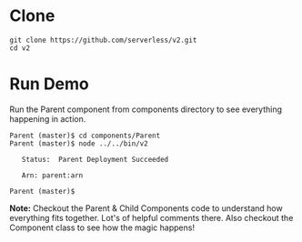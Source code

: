# Clone

```
git clone https://github.com/serverless/v2.git
cd v2
```

# Run Demo

Run the Parent component from components directory to see everything happening in action.
```
Parent (master)$ cd components/Parent
Parent (master)$ node ../../bin/v2 

   Status:  Parent Deployment Succeeded
   
   Arn: parent:arn

Parent (master)$

```

**Note:** Checkout the Parent & Child Components code to understand how everything fits together. Lot's of helpful comments there. Also checkout the Component class to see how the magic happens!